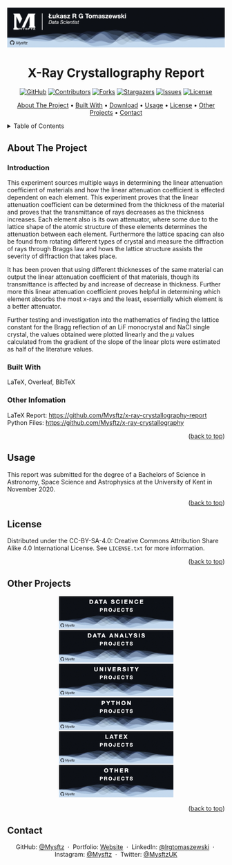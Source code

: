 <a name="readme-top"></a>
<div align="center">

[![alt text](https://github.com/Mysftz/Mysftz/blob/main/assets/READMEHeader.jpeg?raw=true)](https://github.com/Mysftz)
# X-Ray Crystallography Report
[![GitHub][GitHub-shield]](https://github.com/Mysftz/x-ray-crystallography-report)
[![Contributors][contributors-shield]](https://github.com/Mysftz/x-ray-crystallography-report/graphs/contributors)
[![Forks][forks-shield]](https://github.com/Mysftz/x-ray-crystallography-report/network/members)
[![Stargazers][stars-shield]](https://github.com/Mysftz/x-ray-crystallography-report/stargazers)
[![Issues][issues-shield]](https://github.com/Mysftz/x-ray-crystallography-report/issues)
[![License][license-shield]](https://github.com/Mysftz/x-ray-crystallography-report/blob/main/LICENSE.txt)
</div>

<p align="center">
  <a href="#about-the-project">About The Project</a> •
  <a href="#built-with">Built With</a> •
  <a href="https://github.com/Mysftz/x-ray-crystallography-report/archive/refs/heads/main.zip">Download</a> • 
  <a href="#usage">Usage</a> •
  <a href="#license">License</a> •
  <a href="#other-projects">Other Projects</a> •
  <a href="#contact">Contact</a>
</p>

<!-- TABLE OF CONTENTS -->
<details>
  <summary>Table of Contents</summary>
  <ol>
    <li>
      <a href="#about-the-project">About The Project</a>
      <ul>
        <li><a href="#introduction">Infomation</a></li>
        <li><a href="#built-with">Built With</a></li>
        <li><a href="#other-infomation">Other Infomation</a></li>
      </ul>
    </li>
    <li><a href="#usage">Usage</a></li>
    <li><a href="#license">License</a></li>
    <li><a href="#other-projects">Other Projects</a></li>
    <li><a href="#contact">Contact</a></li>
  </ol>
</details>

<!-- ABOUT THE PROJECT -->
## About The Project
### Introduction

This experiment sources multiple ways in determining the linear attenuation coefficient of materials and how the linear attenuation coefficient is effected dependent on each element. This experiment proves that the linear attenuation coefficient can be determined from the thickness of the material and proves that the transmittance of rays decreases as the thickness increases. Each element also is its own attenuator, where some due to the lattice shape of the atomic structure of these elements determines the attenuation between each element. Furthermore the lattice spacing can also be found from rotating different types of crystal and measure the diffraction of rays through Braggs law and hows the lattice structure assists the severity of diffraction that takes place.

It has been proven that using different thicknesses of the same material can output the linear attenuation coefficient of that materials, though its transmittance is affected by and increase of decrease in thickness. Further more this linear attenuation coefficient proves helpful in determining which element absorbs the most x-rays and the least, essentially which element is a better attenuator. 

Further testing and investigation into the mathematics of finding the lattice constant for the Bragg reflection of an LiF monocrystal and NaCl single crystal, the values obtained were plotted linearly and the $\mu$ values calculated from the gradient of the slope of the linear plots were estimated as half of the literature values.

### Built With

LaTeX, Overleaf, BibTeX

### Other Infomation

LaTeX Report: https://github.com/Mysftz/x-ray-crystallography-report </br>
Python Files: https://github.com/Mysftz/x-ray-crystallography

<p align="right">(<a href="#readme-top">back to top</a>)</p> 

<!-- USAGE -->
## Usage

This report was submitted for the degree of a Bachelors of Science in Astronomy, Space Science and Astrophysics at the University of Kent in November 2020.

<p align="right">(<a href="#readme-top">back to top</a>)</p>

<!-- LICENSE -->
## License
Distributed under the CC-BY-SA-4.0: Creative Commons Attribution Share Alike 4.0 International License. See `LICENSE.txt` for more information.

<p align="right">(<a href="#readme-top">back to top</a>)</p>

<!-- OTHER PROJECTS --> 
## Other Projects
<div align="center">
<a href="https://github.com/stars/Mysftz/lists/data-science-projects" style="margin:10px; margin-bottom:50px"><img src="https://github.com/Mysftz/Mysftz/blob/main/assets/Button-DataScience.jpeg?raw=true" alt="Data Science Projects Button" width="265" height="75"></a>
<a href="https://github.com/stars/Mysftz/lists/data-analysis-projects" style="margin:10px; margin-bottom:50px"><img src="https://github.com/Mysftz/Mysftz/blob/main/assets/Button-DataAnalysis.jpeg?raw=true" alt="Data Analysis Projects Button" width="265" height="75"></a>
<a href="https://github.com/stars/Mysftz/lists/university-projects" style="margin:10px; margin-bottom:50px"><img src="https://github.com/Mysftz/Mysftz/blob/main/assets/Button-University.jpeg?raw=true" alt="University Projects Button" width="265" height="75"></a>
<a href="https://github.com/stars/Mysftz/lists/python-projects" style="margin:10px; margin-bottom:50px"><img src="https://github.com/Mysftz/Mysftz/blob/main/assets/Button-Python.jpeg?raw=true" alt="Python Projects Button" width="265" height="75"></a>
<a href="https://github.com/stars/Mysftz/lists/latex-projects" style="margin:10px; padding-bottom:50px"><img src="https://github.com/Mysftz/Mysftz/blob/main/assets/Button-Latex.jpeg?raw=true" alt="LaTeX Projects Button" width="265" height="75"></a>
<a href="https://github.com/stars/Mysftz/lists/other-projects" style="margin:10px; margin-bottom:50px"><img src="https://github.com/Mysftz/Mysftz/blob/main/assets/Button-Other.jpeg?raw=true" alt="Other Projects Button" width="265" height="75"></a>
</div>

<p align="right">(<a href="#readme-top">back to top</a>)</p>

<!-- CONTACT -->
## Contact
<div align="center">

GitHub: [@Mysftz](https://github.com/Mysftz) &nbsp;&middot;&nbsp; Portfolio: [Website](https://mysftz.github.io) &nbsp;&middot;&nbsp; LinkedIn: [@lrgtomaszewski](https://www.linkedin.com/in/lrgtomaszewski/) &nbsp;&middot;&nbsp; Instagram: [@Mysftz](https://www.instagram.com/mysftz/) &nbsp;&middot;&nbsp; Twitter: [@MysftzUK](https://twitter.com/MysftzUK)
</div>

[contributors-shield]: https://img.shields.io/github/contributors/mysftz/x-ray-crystallography-report.svg?style=for-the-badge
[forks-shield]: https://img.shields.io/github/forks/mysftz/x-ray-crystallography-report.svg?style=for-the-badge
[stars-shield]: https://img.shields.io/github/stars/mysftz/x-ray-crystallography-report.svg?style=for-the-badge
[issues-shield]: https://img.shields.io/github/issues/mysftz/x-ray-crystallography-report.svg?style=for-the-badge
[license-shield]: https://img.shields.io/github/license/mysftz/x-ray-crystallography-report.svg?style=for-the-badge
[github-shield]: https://img.shields.io/badge/-GitHub-black.svg?style=for-the-badge&logo=GitHub&colorB=555